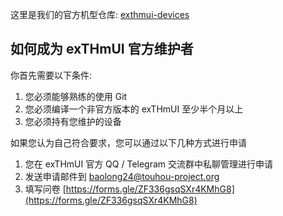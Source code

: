 这里是我们的官方机型仓库: [exthmui-devices
](https://github.com/exthmui-devices)
## 如何成为 exTHmUI 官方维护者
你首先需要以下条件:  
1. 您必须能够熟练的使用 Git
2. 您必须编译一个非官方版本的 exTHmUI 至少半个月以上
3. 您必须持有您维护的设备

如果您认为自己符合要求，您可以通过以下几种方式进行申请
 1. 您在 exTHmUI 官方 QQ / Telegram 交流群中私聊管理进行申请
 2. 发送申请邮件到 [baolong24@touhou-project.org](mailto:baolong24@touhou-project.org)
 3. 填写问卷 [https://forms.gle/ZF336gsqSXr4KMhG8](https://forms.gle/ZF336gsqSXr4KMhG8)

